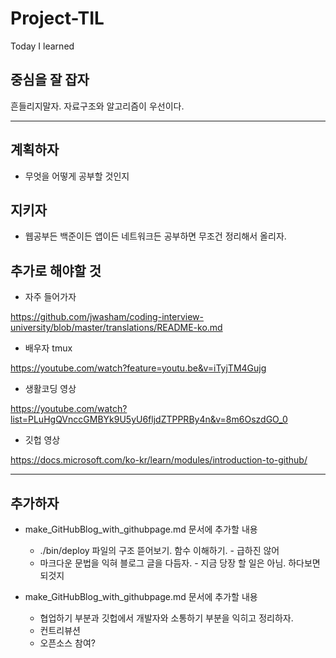 # Project-TIL
Today I learned

## 중심을 잘 잡자
흔들리지말자. 자료구조와 알고리즘이 우선이다. 

---
## 계획하자
+ 무엇을 어떻게 공부할 것인지


## 지키자
+ 웹공부든 백준이든 앱이든 네트워크든 공부하면 무조건 정리해서 올리자.
  
  
## 추가로 해야할 것
+ 자주 들어가자

https://github.com/jwasham/coding-interview-university/blob/master/translations/README-ko.md


+ 배우자 tmux

https://youtube.com/watch?feature=youtu.be&v=iTyjTM4Gujg


+ 생활코딩 영상 

https://youtube.com/watch?list=PLuHgQVnccGMBYk9U5yU6fljdZTPPRBy4n&v=8m6OszdGO_0


+ 깃헙 영상

https://docs.microsoft.com/ko-kr/learn/modules/introduction-to-github/


---
## 추가하자

+ make_GitHubBlog_with_githubpage.md 문서에 추가할 내용
  + ./bin/deploy 파일의 구조 뜯어보기. 함수 이해하기.  - 급하진 않어
  + 마크다운 문법을 익혀 블로그 글을 다듬자. - 지금 당장 할 일은 아님. 하다보면 되것지
  
+ make_GitHubBlog_with_githubpage.md 문서에 추가할 내용
  + 협업하기 부분과 깃헙에서 개발자와 소통하기 부분을 익히고 정리하자.
  + 컨트리뷰션
  + 오픈소스 참여? 
